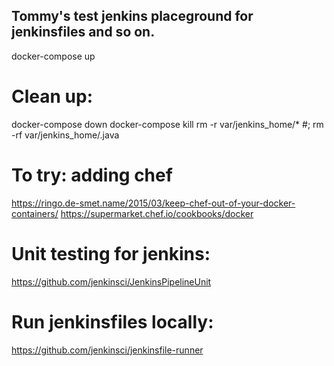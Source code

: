 ## Tommy's test jenkins placeground for jenkinsfiles and so on.

docker-compose up

# Clean up:
docker-compose down
docker-compose kill
rm -r var/jenkins_home/* #; rm -rf var/jenkins_home/.java


# To try: adding chef
https://ringo.de-smet.name/2015/03/keep-chef-out-of-your-docker-containers/
https://supermarket.chef.io/cookbooks/docker

# Unit testing for jenkins:
https://github.com/jenkinsci/JenkinsPipelineUnit

# Run jenkinsfiles locally:
https://github.com/jenkinsci/jenkinsfile-runner